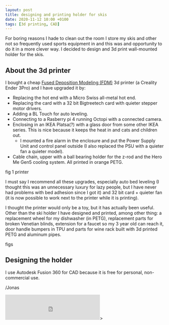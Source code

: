 ```yaml
---
layout: post
title: designing and printing holder for skis
date: 2020-11-12 10:00 +0100
tags: [3d printing, CAD]
---
```


For boring reasons I hade to clean out the room I store my skis and other not so frequently used
sports equipment in and this was and opportunity to do it in a more clever way. I decided to
design and 3d print wall-mounted holder for the skis.

## About the 3d printer
I bought a cheap
[Fused Deposition Modeling (FDM)](https://en.wikipedia.org/wiki/Fused_filament_fabrication#Fused_deposition_modeling)
3d printer (a Creality Ender 3Pro) and I have upgraded it by:

* Replacing the hot end with a Micro Swiss all-metal hot end.
* Replacing the card with a 32 bit Bigtreetech card with quieter stepper motor drivers.
* Adding a BL Touch for auto leveling.
* Connecting to a Rasberry pi 4 running Octopi with a connected camera.
* Enclosing in an IKEA Platsa(?) with a glass door from some other IKEA series. This is nice
because it keeps the heat in and cats and children out.
    - I mounted a fire alarm in the enclosure and put the Power Supply Unit and control panel
    outside (I also replaced the PSU with a quieter fan a quieter model).
* Cable chain, upper with a ball bearing holder for the z-rod and the Hero Me Gen5
cooling system. All printed in orange PETG.

fig 1 printer

I must say I recommend all these upgrades, especially auto bed leveling (I thought this was an
unnecessary luxury for lazy people, but I have never had problems with bed adhesion since I got it) 
and 32 bit card + quieter fan (it is now possible to work next to the printer while it is printing).

I thought the printer would only be a toy, but it has actually been useful. Other than the ski holder
I have designed and printed, among other thing: a replacement wheel for my dishwasher (in PETG),
replacement parts for broken Venetian blinds, extension for a faucet so my 3 year old can reach it, 
door handle bumpers in TPU and parts for wine rack built with 3d printed PETG and aluminum pipes.

figs

## Designing the holder
I use Autodesk Fusion 360 for CAD because it is free for personal, non-commercial use. 

/Jonas

<iframe src="https://open.spotify.com/embed/track/4JKnFXhsxwhbn4pEb9dUO2" width="300" height="80" frameborder="0" allowtransparency="true" allow="encrypted-media"></iframe>>